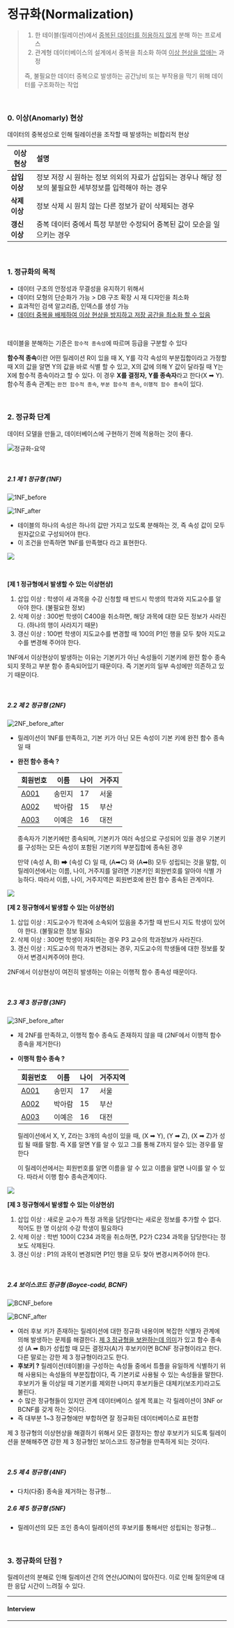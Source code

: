 # 정규화(Normalization)

> 1. 한 테이블(릴레이션)에서 <u>중복된 데이터를 허용하지 않게</u> 분해 하는 프로세스
> 2. 관계형 데이터베이스의 설계에서 중복을 최소화 하여 <u>이상 현상을 없애는</u> 과정
>
> 즉, 불필요한 데이터 중복으로 발생하는 공간낭비 또는 부작용을 막기 위해 데이터를 구조화하는 작업

<br>

### 0. 이상(Anomarly) 현상

데이터의 중복성으로 인해 릴레이션을 조작할 때 발생하는 비합리적 현상

| 이상 현상     | 설명                                                         |
| ------------- | :----------------------------------------------------------- |
| **삽입 이상** | 정보 저장 시 원하는 정보 의외의 자료가 삽입되는 경우나 해당 정보의 불필요한 세부정보를 입력해야 하는 경우<br /> |
| **삭제 이상** | 정보 삭제 시 원치 않는 다른 정보가 같이 삭제되는 경우        |
| **갱신 이상** | 중복 데이터 중에서 특정 부분만 수정되어 중복된 값이 모순을 일으키는 경우 |

<br>

### 1. 정규화의 목적

* 데이터 구조의 안정성과 무결성을 유지하기 위해서
* 데이터 모형의 단순화가 가능 > DB 구조 확장 시 재 디자인을 최소화
* 효과적인 검색 알고리즘, 인덱스를 생성 가능
* <u>데이터 중복을 배제하여 이상 현상을 방지하고 저장 공간을 최소화 할 수 있음</u>

<br>

테이블을 분해하는 기준은 `함수적 종속성`에 따르며 등급을 구분할 수 있다

**함수적 종속**이란 어떤 릴레이션 R이 있을 때 X, Y를 각각 속성의 부분집합이라고 가정할 때 X의 값을 알면 Y의 값을 바로 식별 할 수 있고, X의 값에 의해 Y 값이 달라질 때 Y는 X에 함수적 종속이라고 할 수 있다. 이 경우 **X를 결정자, Y를 종속자**라고 한다(X ➡ Y). 함수적 종속 관계는 `완전 함수적 종속`, `부분 함수적 종속`, `이행적 함수 종속`이 있다.

<br>

### 2. 정규화 단계

데이터 모델을 만들고, 데이터베이스에 구현하기 전에 적용하는 것이 좋다.

![정규화-요약](DB.assets/정규화-요약.png)

<br>

##### 2.1 제 1 정규형 (1NF)

![1NF_before](DB.assets/1NF.png)

![1NF_after](DB.assets/1NF_2.png)

* 테이블의 하나의 속성은 하나의 값만 가지고 있도록 분해하는 것, 즉 속성 값이 모두 원자값으로 구성되어야 한다.
* 이 조건을 만족하면 1NF를 만족했다 라고 표현한다.

![](DB.assets/1NF_종속성.png)

<br>

**[제 1 정규형에서 발생할 수 있는 이상현상]**

1. 삽입 이상 : 학생이 새 과목을 수강 신청할 때 반드시 학생의 학과와 지도교수를 알아야 한다. (불필요한 정보)
2. 삭제 이상 : 300번 학생이 C400을 취소하면, 해당 과목에 대한 모든 정보가 사라진다. (하나의 행이 사라지기 때문)
3. 갱신 이상 : 100번 학생이 지도교수를 변경할 때 100의 P1인 행을 모두 찾아 지도교수를 변경해 주어야 한다.

1NF에서 이상현상이 발생하는 이유는 기본키가 아닌 속성들이 기본키에 완전 함수 종속되지 못하고 부분 함수 종속되어있기 때문이다. 즉 기본키의 일부 속성에만 의존하고 있기 때문이다.

<br>

##### 2.2 제 2 정규형 (2NF)

![2NF_before_after](DB.assets/2NF.png)

* 릴레이션이 1NF를 만족하고, 기본 키가 아닌 모든 속성이 기본 키에 완전 함수 종속일 때

* **완전 함수 종속 ?**

  | 회원번호    | 이름   | 나이 | 거주지 |
  | ----------- | ------ | ---- | ------ |
  | <u>A001</u> | 송민지 | 17   | 서울   |
  | <u>A002</u> | 박아람 | 15   | 부산   |
  | <u>A003</u> | 이예은 | 16   | 대전   |

  종속자가 기본키에만 종속되며, 기본키가 여러 속성으로 구성되어 있을 경우 기본키를 구성하는 모든 속성이 포함된 기본키의 부분집합에 종속된 경우

  만약 (속성 A, B) ➡ (속성 C) 일 때, (A➡C) 와 (A➡B) 모두 성립되는 것을 말함, 이 릴레이션에서는 이름, 나이, 거주지를 알려면 기본키인 회원번호를 알아야 식별 가능하다. 따라서 이름, 나이, 거주지역은 회원번호에 완전 함수 종속된 관계이다.

![](DB.assets/2NF_종속성.png)

**[제 2 정규형에서 발생할 수 있는 이상현상]**

1. 삽입 이상 : 지도교수가 학과에 소속되어 있음을 추가할 때 반드시 지도 학생이 있어야 한다. (불필요한 정보 필요)
2. 삭제 이상 : 300번 학생이 자퇴하는 경우 P3 교수의 학과정보가 사라진다.
3. 갱신 이상 : 지도교수의 학과가 변경되는 경우, 지도교수의 학생들에 대한 정보를 찾아서 변경시켜주어야 한다.

2NF에서 이상현상이 여전히 발생하는 이유는 이행적 함수 종속성 때문이다.

<br>

##### 2.3 제 3 정규형 (3NF)

![3NF_before_after](DB.assets/3NF.png)

* 제 2NF를 만족하고, 이행적 함수 종속도 존재하지 않을 때 (2NF에서 이행적 함수 종속을 제거한다)

* **이행적 함수 종속 ?**

  | 회원번호    | 이름   | 나이 | 거주지역 |
  | ----------- | ------ | ---- | -------- |
  | <u>A001</u> | 송민지 | 17   | 서울     |
  | <u>A002</u> | 박아람 | 15   | 부산     |
  | <u>A003</u> | 이예은 | 16   | 대전     |

  릴레이션에서 X, Y, Z라는 3개의 속성이 있을 때, (X ➡ Y), (Y ➡ Z), (X ➡ Z)가 성립 될 때를 말함. 즉 X를 알면 Y를 알 수 있고 그를 통해 Z까지 알수 있는 경우를 말한다

  이 릴레이션에서는 회원번호를 알면 이름을 알 수 있고 이름을 알면 나이를 알 수 있다. 따라서 이행 함수 종속관계이다.

![](DB.assets/3NF_종속성.png)

**[제 3 정규형에서 발생할 수 있는 이상현상]**

1. 삽입 이상 : 새로운 교수가 특정 과목을 담당한다는 새로운 정보를 추가할 수 없다. 적어도 한 명 이상의 수강 학생이 필요하다
2. 삭제 이상 : 학번 100이 C234 과목을 취소하면, P2가 C234 과목을 담당한다는 정보도 삭제된다.
3. 갱신 이상 : P1의 과목이 변경되면 P1인 행을 모두 찾아 변경시켜주어야 한다.

<br>

##### 2.4 보이스코드 정규형 (Boyce-codd, BCNF)

![BCNF_before](DB.assets/BCNF_1.png)

![BCNF_after](DB.assets/BCNF_2.png)

* 여러 후보 키가 존재하는 릴레이션에 대한 정규화 내용이며 복잡한 식별자 관계에 의해 발생하는 문제를 해결한다. <u>제 3 정규형을 보완하는데 의미</u>가 있고 함수 종속성 (A ➡ B)가 성립할 때 모든 결정자(A)가 후보키이면 BCNF 정규형이라고 한다. 다른 말로는 강한 제 3 정규형이라고도 한다.
* **후보키 ?**
  릴레이션(테이블)을 구성하는 속성들 중에서 튜플을 유일하게 식별하기 위해 사용되는 속성들의 부분집합이다, 즉 기본키로 사용될 수 있는 속성들을 말한다. 후보키가 둘 이상일 때 기본키를 제외한 나머지 후보키들은 대체키(보조키)라고도 불린다.
* 수 많은 정규형들이 있지만 관계 데이터베이스 설계 목표는 각 릴레이션이 3NF or BCNF를 갖게 하는 것이다.
* 즉 대부분 1~3 정규형에만 부합하면 잘 정규화된 데이터베이스로 표현함



제 3 정규형의 이상현상을 해결하기 위해서 모든 결정자는 항상 후보키가 되도록 릴레이션을 분해해주면 강한 제 3 정규형인 보이스코드 정규형을 만족하게 되는 것이다.

<br>

##### 2.5 제 4 정규형 (4NF)

* 다치(다중) 종속을 제거하는 정규형...

##### 2.6 제 5 정규형 (5NF)

* 릴레이션의 모든 조인 종속이 릴레이션의 후보키를 통해서만 성립되는 정규형...

<br>

### 3. 정규화의 단점 ?

릴레이션의 분해로 인해 릴레이션 간의 연산(JOIN)이 많아진다. 이로 인해 질의문에 대한 응답 시간이 느려질 수 있다.

---

#### Interview

---

[^정규형 이미지, 설명 참고]: https://rebro.kr/160
[^함수적 종속]: https://dodo000.tistory.com/20
[^설명 굿 참고블로그]: https://3months.tistory.com/193

